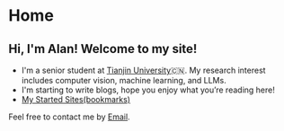 # Home
## Hi, I'm Alan! Welcome to my site!

- I'm a senior student at [Tianjin University](https://www.tju.edu.cn/)🇨🇳. My research interest includes computer vision, machine learning, and LLMs.
- I'm starting to write blogs, hope you enjoy what you’re reading here!
- [My Started Sites\(bookmarks\)](bookmarks.html) 

Feel free to contact me by [Email](mailto:alanzeng@alanzeng.com).

